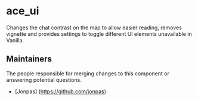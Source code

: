 ace_ui
=======

Changes the chat contrast on the map to allow easier reading, removes vignette and provides settings to toggle different UI elements unavailable in Vanilla.

## Maintainers

The people responsible for merging changes to this component or answering potential questions.

- [Jonpas] (https://github.com/jonpas)
